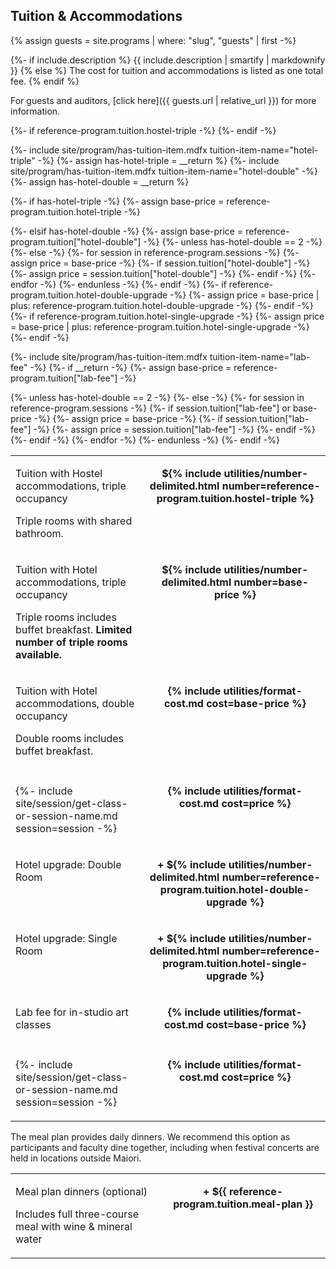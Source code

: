 ## Tuition & Accommodations

{% assign guests = site.programs | where: "slug", "guests" | first -%}

{%- if include.description %}
{{ include.description | smartify | markdownify }}
{% else %}
The cost for tuition and accommodations is listed as one total fee.
{% endif %}

For guests and auditors, [click here]({{ guests.url | relative_url }}) for more information.

<table>
<tbody>
{%- if reference-program.tuition.hostel-triple -%}
    <tr class="base">
        <td>
            <p class="name">Tuition with Hostel accommodations, triple occupancy</p>
            <p class="description">Triple rooms with shared bathroom.</p>
        </td>
        <td class="cost" align="center" valign="top"><p><strong>${% include utilities/number-delimited.html number=reference-program.tuition.hostel-triple %}</strong></p></td>
    </tr>
{%- endif -%}

{%- include site/program/has-tuition-item.mdfx tuition-item-name="hotel-triple" -%}
{%- assign has-hotel-triple = __return %}
{%- include site/program/has-tuition-item.mdfx tuition-item-name="hotel-double" -%}
{%- assign has-hotel-double = __return %}

{%- if has-hotel-triple -%}
    {%- assign base-price = reference-program.tuition.hotel-triple -%}
    <tr class="base">
        <td>
            <p class="name">Tuition with Hotel accommodations, triple occupancy</p>
            <p class="description">Triple rooms includes buffet breakfast. <strong>Limited number of triple rooms available.</strong></p>
        </td>
        <td class="cost" align="center" valign="top"><p><strong>${% include utilities/number-delimited.html number=base-price %}</strong></p></td>
    </tr>
{%- elsif has-hotel-double -%}
    {%- assign base-price = reference-program.tuition["hotel-double"] -%}
    <tr>
        <td>
            <p class="name">Tuition with Hotel accommodations, double occupancy</p>
            <p class="description">Double rooms includes buffet breakfast.</p>
        </td>
    {%- unless has-hotel-double == 2 -%}
        <td class="cost" align="center" valign="top"><p><strong>{% include utilities/format-cost.md cost=base-price %}</strong></p></td>
    </tr>
    {%- else -%}
        <td></td>
    </tr>
        {%- for session in reference-program.sessions -%}
    <tr>
        <td>
            <p class="session">{%- include site/session/get-class-or-session-name.md session=session -%}</p>
        </td>
            {%- assign price = base-price -%}
            {%- if session.tuition["hotel-double"] -%}
                {%- assign price = session.tuition["hotel-double"] -%}
            {%- endif -%}
        <td class="cost" align="center" valign="top"><p><strong>{% include utilities/format-cost.md cost=price %}</strong></p></td>
    </tr>
        {%- endfor -%}
    {%- endunless -%}
{%- endif -%}
{%- if reference-program.tuition.hotel-double-upgrade -%}
    <tr class="upgrade">
        <td valign="top"><p class="name">Hotel upgrade: Double Room</p></td>
        {%- assign price = base-price | plus: reference-program.tuition.hotel-double-upgrade -%}
        <td class="cost" align="center" valign="top"><p><strong>+ ${% include utilities/number-delimited.html number=reference-program.tuition.hotel-double-upgrade %}</strong></p></td>
    </tr>
{%- endif -%}
{%- if reference-program.tuition.hotel-single-upgrade -%}
    <tr class="upgrade">
        <td valign="top"><p class="name">Hotel upgrade: Single Room</p></td>
        {%- assign price = base-price | plus: reference-program.tuition.hotel-single-upgrade -%}
        <td class="cost" align="center" valign="top"><p><strong>+ ${% include utilities/number-delimited.html number=reference-program.tuition.hotel-single-upgrade %}</strong></p></td>
    </tr>
{%- endif -%}

{%- include site/program/has-tuition-item.mdfx tuition-item-name="lab-fee" -%}
{%- if __return -%}
    {%- assign base-price = reference-program.tuition["lab-fee"] -%}
    <tr class="base">
        <td><p class="name">Lab fee for in-studio art classes</p></td>
    {%- unless has-hotel-double == 2 -%}
        <td class="cost" align="center" valign="top"><p><strong>{% include utilities/format-cost.md cost=base-price %}</strong></p></td>
    </tr>
    {%- else -%}
        <td></td>
    </tr>
        {%- for session in reference-program.sessions -%}
            {%- if session.tuition["lab-fee"] or base-price -%}
    <tr>
        <td>
            <p class="session">{%- include site/session/get-class-or-session-name.md session=session -%}</p>
        </td>
            {%- assign price = base-price -%}
            {%- if session.tuition["lab-fee"] -%}
                {%- assign price = session.tuition["lab-fee"] -%}
            {%- endif -%}
        <td class="cost" align="center" valign="top"><p><strong>{% include utilities/format-cost.md cost=price %}</strong></p></td>
    </tr>
            {%- endif -%}
        {%- endfor -%}
    {%- endunless -%}
{%- endif -%}
</tbody>
</table>

The meal plan provides daily dinners. We recommend this option as participants and faculty dine together, including when festival concerts are held in locations outside Maiori.

<table>
<tbody>
    <tr>
        <td>
            <p class="name">Meal plan dinners (optional)</p>
            <p class="description">Includes full three-course meal with wine & mineral water</p>
        </td><td class="cost" align="center" valign="top"><p><strong>+ ${{ reference-program.tuition.meal-plan }}</strong></p></td>
    </tr>
</tbody>
</table>
